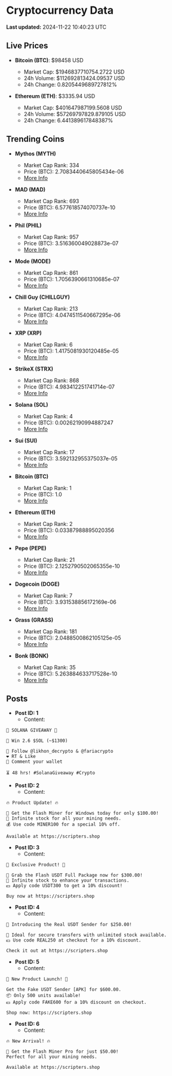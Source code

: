 # Cryptocurrency Data

**Last updated:** 2024-11-22 10:40:23 UTC

## Live Prices
- **Bitcoin (BTC)**: $98458 USD
  - Market Cap: $1946837710754.2722 USD
  - 24h Volume: $112692813424.09537 USD
  - 24h Change: 0.8205449689727812%

- **Ethereum (ETH)**: $3335.94 USD
  - Market Cap: $401647987199.5608 USD
  - 24h Volume: $57269797829.879105 USD
  - 24h Change: 6.441389617848387%

## Trending Coins
- **Mythos (MYTH)**
  - Market Cap Rank: 334
  - Price (BTC): 2.7083440645805434e-06
  - [More Info](https://www.coingecko.com/en/coins/mythos)

- **MAD (MAD)**
  - Market Cap Rank: 693
  - Price (BTC): 6.577618574070737e-10
  - [More Info](https://www.coingecko.com/en/coins/mad-2)

- **Phil (PHIL)**
  - Market Cap Rank: 957
  - Price (BTC): 3.516360049028873e-07
  - [More Info](https://www.coingecko.com/en/coins/phil)

- **Mode (MODE)**
  - Market Cap Rank: 861
  - Price (BTC): 1.7056390661310685e-07
  - [More Info](https://www.coingecko.com/en/coins/mode)

- **Chill Guy (CHILLGUY)**
  - Market Cap Rank: 213
  - Price (BTC): 4.0474511540667295e-06
  - [More Info](https://www.coingecko.com/en/coins/chill-guy)

- **XRP (XRP)**
  - Market Cap Rank: 6
  - Price (BTC): 1.4175081930120485e-05
  - [More Info](https://www.coingecko.com/en/coins/xrp)

- **StrikeX (STRX)**
  - Market Cap Rank: 868
  - Price (BTC): 4.983412251741714e-07
  - [More Info](https://www.coingecko.com/en/coins/strike-x)

- **Solana (SOL)**
  - Market Cap Rank: 4
  - Price (BTC): 0.00262190994887247
  - [More Info](https://www.coingecko.com/en/coins/solana)

- **Sui (SUI)**
  - Market Cap Rank: 17
  - Price (BTC): 3.592132955375037e-05
  - [More Info](https://www.coingecko.com/en/coins/sui)

- **Bitcoin (BTC)**
  - Market Cap Rank: 1
  - Price (BTC): 1.0
  - [More Info](https://www.coingecko.com/en/coins/bitcoin)

- **Ethereum (ETH)**
  - Market Cap Rank: 2
  - Price (BTC): 0.03387988895020356
  - [More Info](https://www.coingecko.com/en/coins/ethereum)

- **Pepe (PEPE)**
  - Market Cap Rank: 21
  - Price (BTC): 2.1252790502065355e-10
  - [More Info](https://www.coingecko.com/en/coins/pepe)

- **Dogecoin (DOGE)**
  - Market Cap Rank: 7
  - Price (BTC): 3.931538856172169e-06
  - [More Info](https://www.coingecko.com/en/coins/dogecoin)

- **Grass (GRASS)**
  - Market Cap Rank: 181
  - Price (BTC): 2.0488500862105125e-05
  - [More Info](https://www.coingecko.com/en/coins/grass)

- **Bonk (BONK)**
  - Market Cap Rank: 35
  - Price (BTC): 5.263884633717528e-10
  - [More Info](https://www.coingecko.com/en/coins/bonk)

## Posts
- **Post ID: 1**
  - Content:
```
🚀 SOLANA GIVEAWAY 🚀

🎁 Win 2.6 $SOL (~$1300)

🤝 Follow @likhon_decrypto & @fariacrypto
❤️ RT & Like
💬 Comment your wallet

⏳ 48 hrs! #SolanaGiveaway #Crypto
```

- **Post ID: 2**
  - Content:
```
🔥 Product Update! 🔥

🚀 Get the Flash Miner for Windows today for only $100.00!
🔋 Infinite stock for all your mining needs.
💰 Use code MINER100 for a special 10% off.

Available at https://scripters.shop
```

- **Post ID: 3**
  - Content:
```
🎁 Exclusive Product! 🎁

💸 Grab the Flash USDT Full Package now for $300.00!
🎉 Infinite stock to enhance your transactions.
💵 Apply code USDT300 to get a 10% discount!

Buy now at https://scripters.shop
```

- **Post ID: 4**
  - Content:
```
💎 Introducing the Real USDT Sender for $250.00!

💼 Ideal for secure transfers with unlimited stock available.
💵 Use code REAL250 at checkout for a 10% discount.

Check it out at https://scripters.shop
```

- **Post ID: 5**
  - Content:
```
🚀 New Product Launch! 🚀

Get the Fake USDT Sender [APK] for $600.00.
📦 Only 500 units available!
💵 Apply code FAKE600 for a 10% discount on checkout.

Shop now: https://scripters.shop
```

- **Post ID: 6**
  - Content:
```
🔥 New Arrival! 🔥

💸 Get the Flash Miner Pro for just $50.00!
Perfect for all your mining needs.

Available at https://scripters.shop
```

